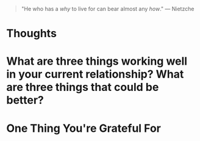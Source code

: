 
> \"He who has a *why* to live for can bear almost any *how*.\" — Nietzche

# Thoughts

# What are three things working well in your current relationship? What are three things that could be better?

# One Thing You're Grateful For

